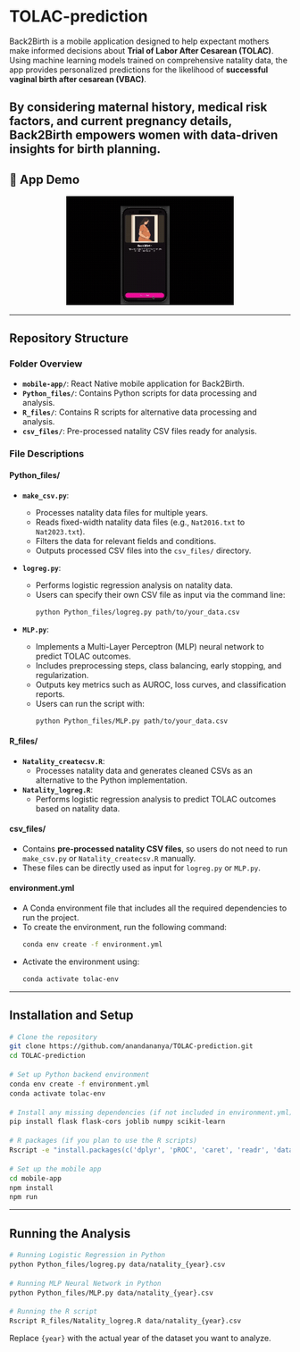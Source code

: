 # TOLAC-prediction

Back2Birth is a mobile application designed to help expectant mothers make informed decisions about **Trial of Labor After Cesarean (TOLAC)**. Using machine learning models trained on comprehensive natality data, the app provides personalized predictions for the likelihood of **successful vaginal birth after cesarean (VBAC)**.

By considering maternal history, medical risk factors, and current pregnancy details, Back2Birth empowers women with data-driven insights for birth planning.
---

## 📱 App Demo

<div align="center">
  <img src="app_demo.gif" alt="App Demo" width="300"/>
</div>


---
## Repository Structure

### Folder Overview
- **`mobile-app/`**: React Native mobile application for Back2Birth.
- **`Python_files/`**: Contains Python scripts for data processing and analysis.
- **`R_files/`**: Contains R scripts for alternative data processing and analysis.
- **`csv_files/`**: Pre-processed natality CSV files ready for analysis.

### File Descriptions

#### **Python_files/**
- **`make_csv.py`**: 
  - Processes natality data files for multiple years.
  - Reads fixed-width natality data files (e.g., `Nat2016.txt` to `Nat2023.txt`).
  - Filters the data for relevant fields and conditions.
  - Outputs processed CSV files into the `csv_files/` directory.

- **`logreg.py`**:
  - Performs logistic regression analysis on natality data.
  - Users can specify their own CSV file as input via the command line:
    ```bash
    python Python_files/logreg.py path/to/your_data.csv
    ```

- **`MLP.py`**:
  - Implements a Multi-Layer Perceptron (MLP) neural network to predict TOLAC outcomes.
  - Includes preprocessing steps, class balancing, early stopping, and regularization.
  - Outputs key metrics such as AUROC, loss curves, and classification reports.
  - Users can run the script with:
    ```bash
    python Python_files/MLP.py path/to/your_data.csv
    ```

#### **R_files/**
- **`Natality_createcsv.R`**:
  - Processes natality data and generates cleaned CSVs as an alternative to the Python implementation.
- **`Natality_logreg.R`**:
  - Performs logistic regression analysis to predict TOLAC outcomes based on natality data.

#### **csv_files/**
- Contains **pre-processed natality CSV files**, so users do not need to run `make_csv.py` or `Natality_createcsv.R` manually.
- These files can be directly used as input for `logreg.py` or `MLP.py`.

#### **environment.yml**
- A Conda environment file that includes all the required dependencies to run the project.
- To create the environment, run the following command:
    ```bash
    conda env create -f environment.yml
    ```
- Activate the environment using:
    ```bash
    conda activate tolac-env
    ```

---

## Installation and Setup

```bash
# Clone the repository
git clone https://github.com/anandananya/TOLAC-prediction.git
cd TOLAC-prediction

# Set up Python backend environment
conda env create -f environment.yml
conda activate tolac-env

# Install any missing dependencies (if not included in environment.yml)
pip install flask flask-cors joblib numpy scikit-learn

# R packages (if you plan to use the R scripts)
Rscript -e "install.packages(c('dplyr', 'pROC', 'caret', 'readr', 'data.table'))"

# Set up the mobile app
cd mobile-app
npm install
npm run
```


---

## Running the Analysis  

```bash
# Running Logistic Regression in Python
python Python_files/logreg.py data/natality_{year}.csv

# Running MLP Neural Network in Python
python Python_files/MLP.py data/natality_{year}.csv

# Running the R script
Rscript R_files/Natality_logreg.R data/natality_{year}.csv
```

Replace `{year}` with the actual year of the dataset you want to analyze.
